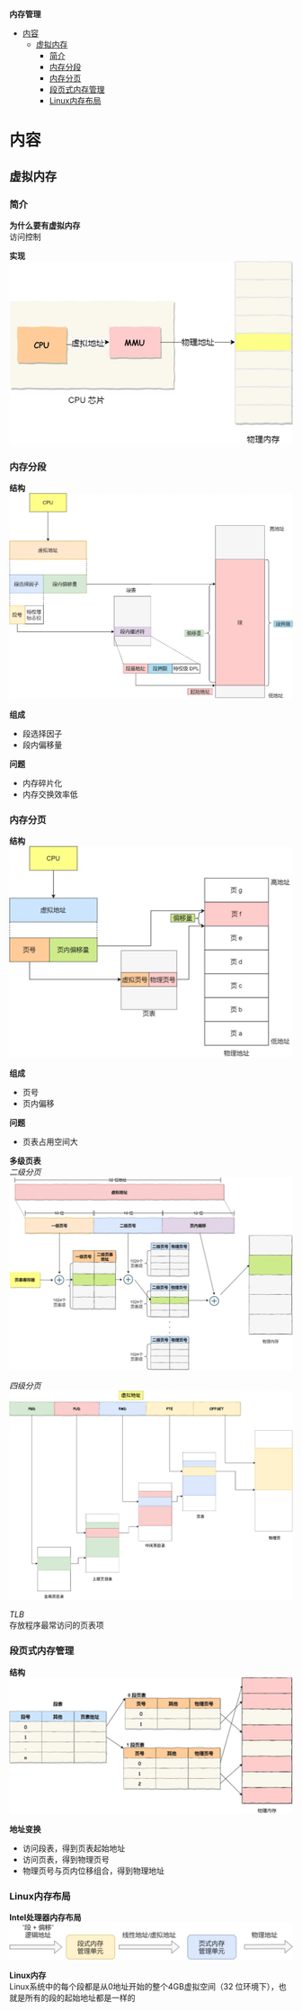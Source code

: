 **内存管理**
- [内容](#内容)
  - [虚拟内存](#虚拟内存)
    - [简介](#简介)
    - [内存分段](#内存分段)
    - [内存分页](#内存分页)
    - [段页式内存管理](#段页式内存管理)
    - [Linux内存布局](#linux内存布局)

# 内容 #
## 虚拟内存 ##
### 简介 ###
**为什么要有虚拟内存**  
访问控制

**实现**  
![](./images/virtual_memory.webp)

### 内存分段 ###  
**结构**  
![](./images/memorty_segment.webp)

**组成**  
- 段选择因子
- 段内偏移量

**问题**  
- 内存碎片化
- 内存交换效率低

### 内存分页 ###
**结构**
![](./images/memory_page.webp)

**组成**  
- 页号
- 页内偏移

**问题**  
- 页表占用空间大
 
**多级页表**  
*二级分页*  
![](./images/two_page_table.webp)

*四级分页*  
![](./images/four_page_table.webp)

*TLB*  
存放程序最常访问的页表项

### 段页式内存管理 ###
**结构**  
![](./images/memory_segment_page.webp)

**地址变换**
- 访问段表，得到页表起始地址
- 访问页表，得到物理页号
- 物理页号与页内位移组合，得到物理地址

### Linux内存布局 ###
**Intel处理器内存布局**  
![](./images/memory_intel.webp)

**Linux内存**  
Linux系统中的每个段都是从0地址开始的整个4GB虚拟空间（32 位环境下），也就是所有的段的起始地址都是一样的


